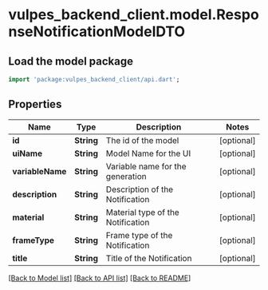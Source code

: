 # vulpes_backend_client.model.ResponseNotificationModelDTO

## Load the model package
```dart
import 'package:vulpes_backend_client/api.dart';
```

## Properties
Name | Type | Description | Notes
------------ | ------------- | ------------- | -------------
**id** | **String** | The id of the model | [optional] 
**uiName** | **String** | Model Name for the UI | [optional] 
**variableName** | **String** | Variable name for the generation | [optional] 
**description** | **String** | Description of the Notification | [optional] 
**material** | **String** | Material type of the Notification | [optional] 
**frameType** | **String** | Frame type of the Notification | [optional] 
**title** | **String** | Title of the Notification | [optional] 

[[Back to Model list]](../README.md#documentation-for-models) [[Back to API list]](../README.md#documentation-for-api-endpoints) [[Back to README]](../README.md)


